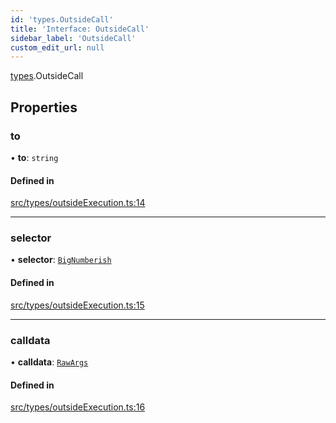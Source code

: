 ```yaml
---
id: 'types.OutsideCall'
title: 'Interface: OutsideCall'
sidebar_label: 'OutsideCall'
custom_edit_url: null
---
```


[types](../namespaces/types.md).OutsideCall

## Properties

### to

• **to**: `string`

#### Defined in

[src/types/outsideExecution.ts:14](https://github.com/starknet-io/starknet.js/blob/v7.6.2/src/types/outsideExecution.ts#L14)

---

### selector

• **selector**: [`BigNumberish`](../namespaces/types.md#bignumberish)

#### Defined in

[src/types/outsideExecution.ts:15](https://github.com/starknet-io/starknet.js/blob/v7.6.2/src/types/outsideExecution.ts#L15)

---

### calldata

• **calldata**: [`RawArgs`](../namespaces/types.md#rawargs)

#### Defined in

[src/types/outsideExecution.ts:16](https://github.com/starknet-io/starknet.js/blob/v7.6.2/src/types/outsideExecution.ts#L16)
